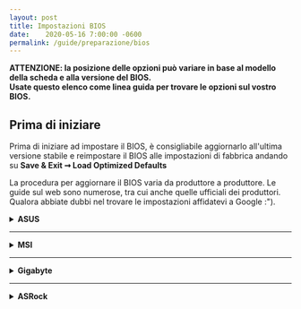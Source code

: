 ```yaml
---
layout: post
title: Impostazioni BIOS
date:    2020-05-16 7:00:00 -0600
permalink: /guide/preparazione/bios
---
```


**ATTENZIONE: la posizione delle opzioni può variare in base al modello della scheda e alla versione del BIOS. <br>Usate questo elenco come linea guida per trovare le opzioni sul vostro BIOS.**

## Prima di iniziare

Prima di iniziare ad impostare il BIOS, è consigliabile aggiornarlo all'ultima versione stabile e reimpostare il BIOS alle impostazioni di fabbrica andando su **Save & Exit ➞ Load Optimized Defaults**

La procedura per aggiornare il BIOS varia da produttore a produttore. Le guide sul web sono numerose, tra cui anche quelle ufficiali dei produttori. Qualora abbiate dubbi nel trovare le impostazioni affidatevi a Google :").

<details>
<summary><b>ASUS</b></summary>

Per entrare nel BIOS premete <code>F2</code> continuamente durante l'accensione.<br>
Una volta nel BIOS, premete <code>F7</code> per entrare in <code>Advanced Mode</code>.

Il BIOS è impostato in modo da avere in cima <b>8 categorie principali</b>.<br>
Cliccando su quelle in cima o semplicemente spostandovi con i tasti direzionali <code>Destra</code> e <code>Sinistra</code> sulla tastiera, aprirete i menù contenenti tutte le categorie, sottocategorie ed opzioni.

Per prima cosa andate in <code>Exit</code>, premete su <code>Load Optimized Defaults</code> e confermate.<br>
Successivamente, muovendovi fra questi menù, cercate le seguenti opzioni ed impostatele come indicato:

<ul>
<li><b>AI Tweaker ➞ Ai Overclock tuner</b> = <code>Auto</code></li>
<li><b>Advanced ➞ CPU Configuration ➞ Intel Virtualization Technology</b> = <code>Enabled</code></li>
<li><b>Advanced ➞ CPU Configuration ➞ CPU Power Management Control ➞ CFG Lock</b> = <code>Disabled</code></li>
<li><b>Advanced ➞ System Agent (SA) Configuration ➞ Vt-d</b> = <code>Enabled</code></li>
<li><b>Advanced ➞ PCH Configuration ➞ IOAPIC 24-119 Entries</b> = <code>Enabled</code></li>
<li><b>Advanced ➞ Onboard Devices Configuration ➞ RGB LED Lighting ➞ When system is in sleep, hibernate or soft off states</b> = <code>Aura Off</code></li>
<li><b>Advanced ➞ AMP Configuration ➞ Power On By PCI-E/PCI</b> = <code>Disabled</code></li>
<li><b>Advanced ➞ Network Stack Configuration ➞ Network Stack</b> = <code>Disabled</code></li>
<li><b>Advanced ➞ USB Configuration ➞ Legacy USB Support</b> = <code>Enabled</code></li>
<li><b>Advanced ➞ USB Configuration ➞ XHCI Hand-off</b> = <code>Enabled</code></li>
<li><b>Boot ➞ Fast Boot</b> = <code>Disabled</code></li>
<li><b>Boot ➞ Secure Boot ➞ OS Type</b> = <code>Other OS</code></li>
<li><b>Boot ➞ Secure Boot ➞ Secure Boot Key Management</b> = cliccare su <code>Clear all keys</code></li>
</ul>



Inoltre, impostare la scheda grafica in base a quanto segue:

<details>
<summary><b>Impostazioni BIOS per GPU dedicata</b></summary>

<ul>
<li><b>Advanced ➞ System Agent (SA) Configuration ➞ Graphics Configuration ➞ Primary Display</b> = <code>PCIE</code></li>
<li><b>Advanced ➞ System Agent (SA) Configuration ➞ Graphics Configuration ➞ iGPU Multi Monitor</b> = <code>Enabled</code></li>
<li><b>Exit ➞ Save and Reset</b> = <code>Yes</code></li>
<li><b>Rientrate nel BIOS premendo <code>F2</code> e poi passate allo step successivo</b></li>
<li><b>Advanced ➞ System Agent (SA) Configuration ➞ Graphics Configuration ➞ DVMT Pre-allocated</b> = <code>128MB</code></li>
</ul>

<h4>ATTENZIONE: con schede video AMD il <code>CSM</code> deve essere su impostato su <code>Disable</code>:</h4>

<ul>
<li><b>Boot ➞ Compatibility Support Module ➞ CSM</b> = <code>Disable</code></li>
</ul>

</details>

<details>
<summary><b>Impostazioni BIOS per GPU integrata</b></summary>

<ul>
<li><b>Advanced ➞ System Agent (SA) Configuration ➞ Graphics Configuration ➞ Primary Display</b> = <code>CPU Graphics</code></li>
<li><b>Advanced ➞ System Agent (SA) Configuration ➞ Graphics Configuration ➞ iGPU Multi Monitor</b> = <code>Enabled</code></li>
<li><b>Exit ➞ Save and Reset</b> = <code>Yes</code></li>
<li><b>Rientrate nel BIOS premendo <code>F2</code> e poi passate allo step successivo</b></li>
<li><b>Advanced ➞ System Agent (SA) Configuration ➞ Graphics Configuration ➞ DVMT Pre-allocated</b> = <code>128MB</code></li>
</ul>

</details>
</details>

<hr>
<details>
<summary><b>MSI</b></summary>

Per entrare nel BIOS premete <code>Canc</code> o <code>Del</code> continuamente durante l'accensione.<br>
Una volta nel BIOS, premete <code>F7</code> per entrare in <b>Advanced Mode</b>.


Il BIOS MSI è strutturato in modo da essere diviso in due macrosezioni, che al loro interno comprendono altre sezioni, a loro volta contenenti impostazioni e sottosezioni.

<ul>
<li><b>Settings → Advanced → Integrated Peripherals → Network Stack</b> = <code>Disabled</code></li>
<li><b>Settings → Advanced → Integrated Peripherals → Intel Serial IO</b> = <code>Disabled</code></li>
<li><b>Settings → Advanced → USB Configuration → XHCI Hand-off</b> = <code>Enabled</code></li>
<li><b>Settings → Advanced → USB Configuration → Legacy USB Support</b> = <code>Enabled</code></li>
<li><b>Settings → Advanced → Windows OS Configuration → MSI Fast Boot</b> = <code>Disabled</code></li>
<li><b>Settings → Advanced → Windows OS Configuration → Fast Boot</b> = <code>Disabled</code></li>
<li><b>Overclocking → Extreme Memory Profile (X.M.P)</b> = <code>Enabled</code></li>
<li><b>Overclocking → CPU Features → Intel Virtualization Technology</b> = <code>Enabled</code></li>
<li><b>Overclocking → CPU Features → Intel VT-d Technology</b> = <code>Enabled</code></li>
<li><b>Overclocking → CPU Features → CFG-Lock</b> = <code>Disabled</code><br>
ATTENZIONE: la voce di selezione dello status del CFG-Lock NON É sempre visibile all'utente nel BIOS. Pertanto, se non visualizzata, ignoratela. Bisognerá disattivarla manualmente in seguito. <a href="https://dortania.github.io/OpenCore-Post-Install/misc/msr-lock.html#disabling-cfg-lock">Guida qui</a>.</li>
<li><b>Settings → Boot → Boot mode select</b> = <code>LEGACY+UEFI</code><br>
ATTENZIONE: con schede video AMD il <code>CSM</code> deve essere su impostato su <code>Disable</code>.
</ul>

<br>
<p>E' possibile abilitare il wake da input USB impostando il BIOS quanto segue:</p>
<ul>
<li><b>Advanced → Wake Up Event Setup → Resume By USB Device</b> = <code>Enabled</code></li>
</ul>

<br>
Impostare il BIOS in relazione alla scheda grafica utilizzata:
<details>
<summary><b>Impostazioni BIOS per GPU dedicata</b></summary>

<ul>
<li><b>Settings ➞ Advanced → Integrated Graphics Configuration → Initiate Graphic Adapter</b> = <code>PEG</code></li>
<li><b>Advanced ➞ System Agent (SA) Configuration ➞ Graphics Configuration ➞ iGPU Multi Monitor</b> = <code>Enabled</code></li>
<li><b>Exit ➞ Save and Reset</b> = <code>Yes</code></li>
<li><b>Rientrate nel BIOS premendo <code>F2</code> e poi passate allo step successivo</b></li>
<li><b>Advanced ➞ System Agent (SA) Configuration ➞ Graphics Configuration ➞ DVMT Pre-allocated</b> = <code>128MB</code></li>
</ul>

</details>

<details>
<summary><b>Impostazioni BIOS per GPU integrata</b></summary>

<ul>
<li><b>Settings ➞ Advanced → Integrated Graphics Configuration → Initiate Graphic Adapter</b> = <code>IGD</code></li>
<li><b>Settings ➞ Advanced → Integrated Graphics Configuration → DVMT Pre-Allocated</b> = <code>128MB</code></li>
</ul>


</details>
</details>

<hr>

<details>
<summary><b>Gigabyte</b></summary>

<p>Per entrare nel BIOS premete <code>Canc</code> o <code>Del</code> continuamente durante l'accensione.<br>
Il BIOS è impostato in modo da avere in cima 7 categorie principali.<br>
Cliccando su quelle in cima o semplicemente spostandovi con i tasti direzionali <code>Destra</code> e <code>Sinistra</code> sulla tastiera, aprirete i menù contenenti tutte le categorie, sottocategorie ed opzioni.</p>
<p>Impostare il BIOS quanto segue:</p>
<ul>
<li><b>M.I.T. ➞ Advanced Memory Settings ➞ Extreme Memory Profile (X.M.P.)</b> = <code>Profile_1</code></li>
<li><b>BIOS ➞ Fast Boot</b> = <code>Disabled</code></li>
<li><b>BIOS ➞ CSM</b> = <code>Disabled</code></li>
<li><b>BIOS ➞ LAN PXE Boot Option ROM</b> = <code>Disabled</code></li>
<li><b>BIOS ➞ Storage Boot Option Control</b> = <code>UEFI</code></li>
<li><b>Peripherals ➞ Trusted Computing ➞ Security Device Support</b> = <code>Disable</code></li>
<li><b>Peripherals ➞ Network Stack Configuration ➞ Network Stack</b> = <code>Disabled</code></li>
<li><b>Peripherals ➞ USB Configuration ➞ Legacy USB Support</b> = <code>Auto</code></li>
<li><b>Peripherals ➞ USB Configuration ➞ XHCI Hand-off</b> = <code>Enabled</code></li>
<li><b>Chipset ➞ Vt-d</b> = <code>Enabled</code></li>
<li><b>Chipset ➞ Wake on LAN Enable</b> = <code>Disabled</code></li>
<li><b>Chipset ➞ IOAPIC 24-119 Entries</b> = <code>Enabled</code></li>
</ul>
</details>

<hr>

<details>
<summary><b>ASRock</b></summary>


<ul>
<li><b>OC Tweaker ➞ DRAM Configuration ➞ Load XMP Setting</b> =  <code>XMP 2.0 Profile 1</code>  </li>
<li><b>Advanced ➞ CPU Configuration ➞ Intel Virtualization Technology</b> = <code>Enabled</code>  </li>
<li><b>Advanced ➞ Chipset Configuration ➞ Vt-d</b> =  <code>Disabled</code>  </li>
<li><b>Advanced ➞ Chipset Configuration ➞ IOAPIC 24-119 Entries</b> =  <code>Enabled</code>  </li>
<li><b>Advanced ➞ Storage Configuration ➞ Sata Mode Selection</b> =  <code>AHCI</code>  </li>
<li><b>Advanced ➞ Super IO Configuration ➞ Serial Port</b> =  <code>Disabled</code>  </li>
<li><b>Advanced ➞ USB Configuration ➞ Legacy USB Support</b> =  <code>Enabled</code>  </li>
<li><b>Advanced ➞ USB Configuration ➞ PS/2 Simulator</b> =  <code>Disabled</code>  </li>
<li><b>Advanced ➞ USB Configuration ➞ XHCI Hand-off</b> =  <code>Enabled</code>  </li>
<li><b>Security ➞ Secure Boot ➞ Secure Boot</b> =  <code>Disabled</code>  </li>
<li><b>Boot ➞ Fast Boot</b> =  <code>Disabled</code>  </li>
<li><b>Boot ➞ Boot From Onboard LAN</b> =  <code>Disabled</code>  </li>
</ul>
<details>

<summary><b>Impostazioni BIOS per GPU integrata</b></summary>
- <b>Advanced ➞ Chipset Configuration ➞ Primary Graphics Adapter</b> =  <code>Onboard</code><br>
- <b>Advanced ➞ Chipset Configuration ➞ IGPU Multi-Monitor</b> =  <code>Enabled</code><br>
- <b>Advanced ➞ Chipset Configuration ➞ Shared Memory</b> =  <code>128MB</code>
</details>
<details>
<summary><b>Impostazioni BIOS per GPU dedicata</b></summary>
- <b>Advanced ➞ Chipset Configuration ➞ Primary Graphics Adapter</b> = <code>PCI Express</code><br>
- <b>Advanced ➞ Chipset Configuration ➞ IGPU Multi-Monitor</b> =  <code>Enabled</code>
- <b>Advanced ➞ Chipset Configuration ➞ Shared Memory</b> =  <code>128MB</code>

</details>
</details>


